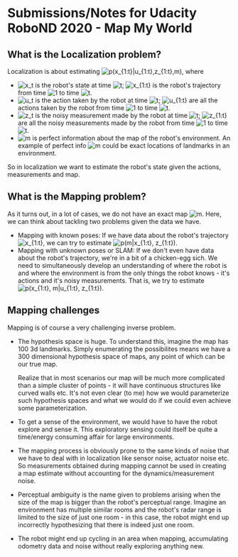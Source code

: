 # Submissions/Notes for Udacity RoboND 2020 - Map My World

## What is the Localization problem?

Localization is about estimating ![$p(x_{1:t}|u_{1:t},z_{1:t},m)$](https://render.githubusercontent.com/render/math?math=%24p(x_%7B1%3At%7D%7Cu_%7B1%3At%7D%2Cz_%7B1%3At%7D%2Cm)%24), where

* ![$x_t$](https://render.githubusercontent.com/render/math?math=%24x_t%24) is the robot's state at time ![$t$](https://render.githubusercontent.com/render/math?math=%24t%24); ![$x_{1:t}$](https://render.githubusercontent.com/render/math?math=%24x_%7B1%3At%7D%24) is the robot's trajectory
from time ![$1$](https://render.githubusercontent.com/render/math?math=%241%24) to time ![$t$](https://render.githubusercontent.com/render/math?math=%24t%24).
* ![$u_t$](https://render.githubusercontent.com/render/math?math=%24u_t%24) is the action taken by the robot at time ![$t$](https://render.githubusercontent.com/render/math?math=%24t%24); ![$u_{1:t}$](https://render.githubusercontent.com/render/math?math=%24u_%7B1%3At%7D%24) are all the
actions taken by the robot from time ![$1$](https://render.githubusercontent.com/render/math?math=%241%24) to time ![$t$](https://render.githubusercontent.com/render/math?math=%24t%24).
* ![$z_t$](https://render.githubusercontent.com/render/math?math=%24z_t%24) is the noisy measurement made by the robot at time ![$t$](https://render.githubusercontent.com/render/math?math=%24t%24); ![$z_{1:t}$](https://render.githubusercontent.com/render/math?math=%24z_%7B1%3At%7D%24) are 
all the noisy measurements made by the robot from time ![$1$](https://render.githubusercontent.com/render/math?math=%241%24) to time ![$t$](https://render.githubusercontent.com/render/math?math=%24t%24).
* ![$m$](https://render.githubusercontent.com/render/math?math=%24m%24) is perfect information about the map of the robot's
environment. An example of perfect info ![$m$](https://render.githubusercontent.com/render/math?math=%24m%24) could be exact locations of 
landmarks in an environment.

So in localization we want to estimate the robot's state given the actions,
measurements and map.

## What is the Mapping problem?

As it turns out, in a lot of cases, we do not have an exact map ![$m$](https://render.githubusercontent.com/render/math?math=%24m%24). Here, we
can think about tackling two problems given the data we have.

* Mapping with known poses: If we have data about the robot's trajectory
![$x_{1:t}$](https://render.githubusercontent.com/render/math?math=%24x_%7B1%3At%7D%24), we can try to estimate ![$p(m|x_{1:t}, z_{1:t})$](https://render.githubusercontent.com/render/math?math=%24p(m%7Cx_%7B1%3At%7D%2C%20z_%7B1%3At%7D)%24).
* Mapping with unknown poses or SLAM: If we don't even have data about the
robot's trajectory, we're in a bit of a chicken-egg sich. We need to
simultaneously develop an understanding of where the robot is and where the
environment is from the only things the robot knows - it's actions and it's
noisy measurements. That is, we try to estimate
![$p(x_{1:t}, m|u_{1:t}, z_{1:t})$](https://render.githubusercontent.com/render/math?math=%24p(x_%7B1%3At%7D%2C%20m%7Cu_%7B1%3At%7D%2C%20z_%7B1%3At%7D)%24).

## Mapping challenges

Mapping is of course a very challenging inverse problem.

* The hypothesis space is huge. To understand this, imagine the map has 100 3d
landmarks. Simply enumerating the possibilites means we have a 300 dimensional
hypothesis space of maps, any point of which can be our true map.

  Realize that in most scenarios our map will be much more complicated than a
simple cluster of points - it will have continuous structures like curved walls
etc. It's not even clear (to me) how we would parameterize such hypothesis
spaces and what we would do if we could even achieve some parameterization.
* To get a sense of the environment, we would have to have the robot explore and
sense it. This exploratory sensing could itself be quite a time/energy consuming
affair for large environments.
* The mapping process is obviously prone to the same kinds of noise that we have
to deal with in localization like sensor noise, actuator noise etc. So
measurements obtained during mapping cannot be used in creating a map estimate
without accounting for the dynamics/measurement noise.
* Perceptual ambiguity is the name given to problems arising when the size of
the map is bigger than the robot's perceptual range. Imagine an environment has
multiple similar rooms and the robot's radar range is limited to the size of
just one room - in this case, the robot might end up incorrectly hypothesizing
that there is indeed just one room.
* The robot might end up cycling in an area when mapping, accumulating odometry
data and noise without really exploring anything new.